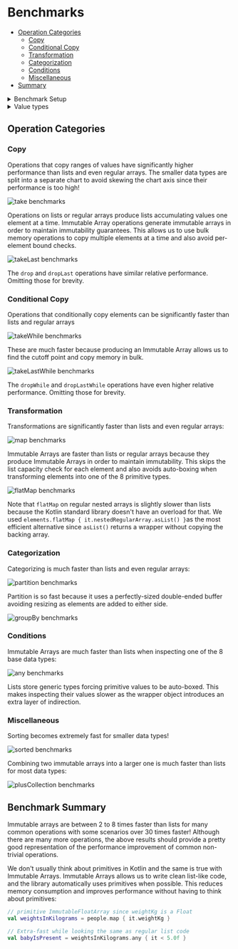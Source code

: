 # Benchmarks

* [Operation Categories](#operation-categories)
    * [Copy](#copy)
    * [Conditional Copy](#conditional-copy)
    * [Transformation](#transformation)
    * [Categorization](#categorization)
    * [Conditions](#conditions)
    * [Miscellaneous](#miscellaneous)
* [Summary](#benchmark-summary)

<details>
<summary>Benchmark Setup</summary>

### Measurement Process

Benchmarks use the [Java Microbenchmark Harness](https://github.com/openjdk/jmh) to ensure accurate results.

1,000 collections are randomly generated with sizes chosen from the following probability distribution in order to
resemble the real world:

- 35% between 0 and 10 elements
- 30% between 11 and 50 elements
- 20% between 51 and 200 elements
- 10% between 201 and 1,000 elements
- 5% between 1,001 and 10,000 elements

To measure the performance of an operation, we measure how many collections can be processed per second. This is
repeated across 27 configurations: 3 collection types (lists, arrays, & immutable arrays) and 9 data types (Boolean,
Int, String, etc.). When measuring the performance of a data type across the 3 collection types, each collection
operates on identical, randomly-generated data. See benchmark sources
in [pods4k-benchmarks](https://github.com/daniel-rusu/pods4k-benchmarks) for full details.

### Result Normalization

The relative throughput allows us say that an operation is `X` times faster when switching from one data structure to
another without talking about the exact throughput since that's dependent on the machine. So results are normalized
relative to the median list performance in each chart. Normalizing all results against the same value is important as
that allows us to gauge the impact of switching data structures, and also the impact of different data types.

**Example calculation:**

| Operation Performed On | Operation Throughput | Relative Throughput |
|------------------------|----------------------|---------------------|
| `List<Boolean>`        | `1,200` ops/sec      | `1.2`               |
| `List<Int>`*           | `1,000` ops/sec      | `1.0`               |
| `List<Float>`          | `900` ops/sec        | `0.9`               |
| `BooleanArray`         | `2,400` ops/sec      | `2.4`               |
| `IntArray`             | `2,000` ops/sec      | `2.0`               |
| `FloatArray`           | `1,800` ops/sec      | `1.8`               |

* Everything is normalized relative to `List<Int>` in this hypothetical example as that's the median list performance.

</details>

<details>
<summary>Value types</summary>

There are 9 Immutable Array types in this library. A generic `ImmutableArray<T>` and a primitive type for each of the 8
base types, such as `ImmutableIntArray`. Since regular arrays also have primitive variants, like-for-like comparisons
are made with regular arrays (eg.`ImmutableFloatArray` vs.`FloatArray`).

The Immutable Arrays library makes every effort to minimize auto-boxing without sacrificing readability so that clean
code is efficient by default. Developers write natural-looking code without thinking about primitives or auto-boxing and
the library automatically binds to the most efficient specialization:

```kotlin
val names = immutableArrayOf("Dan", "Jill") // ImmutableArray<String>
val luckyNumbers = immutableArrayOf(1, 2, 3) // ImmutableIntArray!!!
```

Unlike lists or regular arrays, working with Immutable Arrays makes it natural to end up operating on primitives even
when starting with generic types:

```kotlin
// people is an ImmutableArray<Person>
val weightsInKilograms = people.map { it.weightKg } // ImmutableFloatArray since weightKg is a Float
// ...

// Extra-fast without any extra developer effort!
val babyIsPresent = weightsInKilograms.any { it < 5.0f }
```

Benchmarking 9 value types (generic + 8 primitive types) aligns with the most natural usage of this library as
primitives are automatically used whenever possible.

</details>

## Operation Categories

### Copy

Operations that copy ranges of values have significantly higher performance than lists and even regular arrays. The
smaller data types are split into a separate chart to avoid skewing the chart axis since their performance is too high!

![take benchmarks](./resources/benchmarks/take.png)

Operations on lists or regular arrays produce lists accumulating values one element at a time. Immutable Array
operations generate immutable arrays in order to maintain immutability guarantees. This allows us to use bulk memory
operations to copy multiple elements at a time and also avoid per-element bound checks.

![takeLast benchmarks](./resources/benchmarks/takeLast.png)

The `drop` and `dropLast` operations have similar relative performance. Omitting those for brevity.

### Conditional Copy

Operations that conditionally copy elements can be significantly faster than lists and regular arrays

![takeWhile benchmarks](./resources/benchmarks/takeWhile.png)

These are much faster because producing an Immutable Array allows us to find the cutoff point and copy memory in bulk.

![takeLastWhile benchmarks](./resources/benchmarks/takeLastWhile.png)

The `dropWhile` and `dropLastWhile` operations have even higher relative performance. Omitting those for brevity.

### Transformation

Transformations are significantly faster than lists and even regular arrays:

![map benchmarks](./resources/benchmarks/map.png)

Immutable Arrays are faster than lists or regular arrays because they produce Immutable Arrays in order to maintain
immutability. This skips the list capacity check for each element and also avoids auto-boxing when transforming elements
into one of the 8 primitive types.

![flatMap benchmarks](./resources/benchmarks/flatmap.png)

Note that `flatMap` on regular nested arrays is slightly slower than lists because the Kotlin standard library doesn't
have an overload for that. We used `elements.flatMap { it.nestedRegularArray.asList() }`as the most efficient
alternative since `asList()` returns a wrapper without copying the backing array.

### Categorization

Categorizing is much faster than lists and even regular arrays:

![partition benchmarks](./resources/benchmarks/partition.png)

Partition is so fast because it uses a perfectly-sized double-ended buffer avoiding resizing as elements are added to
either side.

![groupBy benchmarks](./resources/benchmarks/groupBy.png)

### Conditions

Immutable Arrays are much faster than lists when inspecting one of the 8 base data types:

![any benchmarks](./resources/benchmarks/any.png)

Lists store generic types forcing primitive values to be auto-boxed. This makes inspecting their values slower as the
wrapper object introduces an extra layer of indirection.

### Miscellaneous

Sorting becomes extremely fast for smaller data types!

![sorted benchmarks](./resources/benchmarks/sorted.png)

Combining two immutable arrays into a larger one is much faster than lists for most data types:

![plusCollection benchmarks](./resources/benchmarks/plusCollection.png)

## Benchmark Summary

Immutable arrays are between 2 to 8 times faster than lists for many common operations with some scenarios over 30 times
faster!  Although there are many more operations, the above results should provide a pretty good representation of the
performance improvement of common non-trivial operations.

We don't usually think about primitives in Kotlin and the same is true with Immutable Arrays. Immutable Arrays allows us
to write clean list-like code, and the library automatically uses primitives when possible. This reduces memory
consumption and improves performance without having to think about primitives:

```kotlin
// primitive ImmutableFloatArray since weightKg is a Float
val weightsInKilograms = people.map { it.weightKg }

// Extra-fast while looking the same as regular list code
val babyIsPresent = weightsInKilograms.any { it < 5.0f }
```
